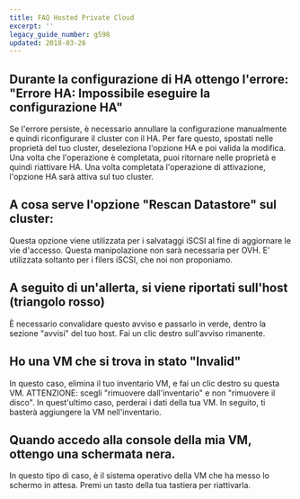 ```yaml
---
title: FAQ Hosted Private Cloud
excerpt: ''
legacy_guide_number: g598
updated: 2018-03-26
---
```


## Durante la configurazione di HA ottengo l'errore: "Errore HA: Impossibile eseguire la configurazione HA"
Se l'errore persiste, è necessario annullare la configurazione manualmente e quindi riconfigurare il cluster con il HA. Per fare questo, spostati nelle proprietà del tuo cluster, deseleziona l'opzione HA e poi valida la modifica. Una volta che l'operazione è completata, puoi ritornare nelle proprietà e quindi riattivare HA. Una volta completata l'operazione di attivazione, l'opzione HA sarà attiva sul tuo cluster.

## A cosa serve l'opzione "Rescan Datastore" sul cluster:
Questa opzione viene utilizzata per i salvataggi iSCSI al fine di aggiornare le vie d'accesso.
Questa manipolazione non sarà necessaria per OVH. E' utilizzata soltanto per i filers iSCSI, che noi non proponiamo.

## A seguito di un'allerta, si viene riportati sull'host (triangolo rosso)
È necessario convalidare questo avviso e passarlo in verde, dentro la sezione "avvisi" del tuo host. Fai un clic destro sull'avviso rimanente.

## Ho una VM che si trova in stato "Invalid"
In questo caso, elimina il tuo inventario VM, e fai un clic destro su questa VM.
ATTENZIONE: scegli "rimuovere dall'inventario" e non "rimuovere il disco". In quest'ultimo caso, perderai i dati della tua VM.
In seguito, ti basterà aggiungere la VM nell'inventario.

## Quando accedo alla console della mia VM, ottengo una schermata nera.
In questo tipo di caso, è il sistema operativo della VM che ha messo lo schermo in attesa. Premi un tasto della tua tastiera per riattivarla.


